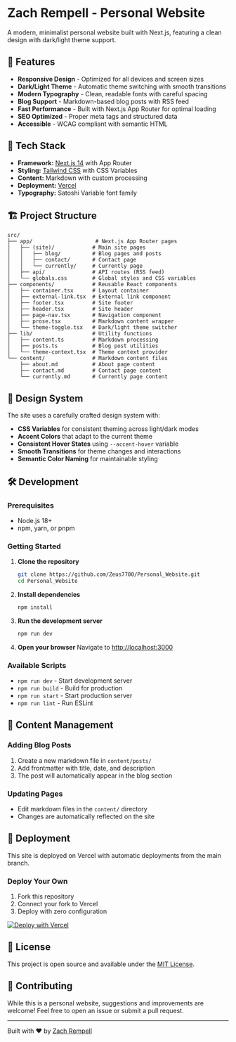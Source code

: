 # Zach Rempell - Personal Website

A modern, minimalist personal website built with Next.js, featuring a clean design with dark/light theme support.

## 🌟 Features

- **Responsive Design** - Optimized for all devices and screen sizes
- **Dark/Light Theme** - Automatic theme switching with smooth transitions
- **Modern Typography** - Clean, readable fonts with careful spacing
- **Blog Support** - Markdown-based blog posts with RSS feed
- **Fast Performance** - Built with Next.js App Router for optimal loading
- **SEO Optimized** - Proper meta tags and structured data
- **Accessible** - WCAG compliant with semantic HTML

## 🚀 Tech Stack

- **Framework:** [Next.js 14](https://nextjs.org/) with App Router
- **Styling:** [Tailwind CSS](https://tailwindcss.com/) with CSS Variables
- **Content:** Markdown with custom processing
- **Deployment:** [Vercel](https://vercel.com/)
- **Typography:** Satoshi Variable font family

## 🏗️ Project Structure

```
src/
├── app/                    # Next.js App Router pages
│   ├── (site)/            # Main site pages
│   │   ├── blog/          # Blog pages and posts
│   │   ├── contact/       # Contact page
│   │   └── currently/     # Currently page
│   ├── api/               # API routes (RSS feed)
│   └── globals.css        # Global styles and CSS variables
├── components/            # Reusable React components
│   ├── container.tsx      # Layout container
│   ├── external-link.tsx  # External link component
│   ├── footer.tsx         # Site footer
│   ├── header.tsx         # Site header
│   ├── page-nav.tsx       # Navigation component
│   ├── prose.tsx          # Markdown content wrapper
│   └── theme-toggle.tsx   # Dark/light theme switcher
├── lib/                   # Utility functions
│   ├── content.ts         # Markdown processing
│   ├── posts.ts           # Blog post utilities
│   └── theme-context.tsx  # Theme context provider
└── content/               # Markdown content files
    ├── about.md           # About page content
    ├── contact.md         # Contact page content
    └── currently.md       # Currently page content
```

## 🎨 Design System

The site uses a carefully crafted design system with:

- **CSS Variables** for consistent theming across light/dark modes
- **Accent Colors** that adapt to the current theme
- **Consistent Hover States** using `--accent-hover` variable
- **Smooth Transitions** for theme changes and interactions
- **Semantic Color Naming** for maintainable styling

## 🛠️ Development

### Prerequisites

- Node.js 18+ 
- npm, yarn, or pnpm

### Getting Started

1. **Clone the repository**
   ```bash
   git clone https://github.com/Zeus7700/Personal_Website.git
   cd Personal_Website
   ```

2. **Install dependencies**
   ```bash
   npm install
   ```

3. **Run the development server**
   ```bash
   npm run dev
   ```

4. **Open your browser**
   Navigate to [http://localhost:3000](http://localhost:3000)

### Available Scripts

- `npm run dev` - Start development server
- `npm run build` - Build for production
- `npm run start` - Start production server
- `npm run lint` - Run ESLint

## 📝 Content Management

### Adding Blog Posts

1. Create a new markdown file in `content/posts/`
2. Add frontmatter with title, date, and description
3. The post will automatically appear in the blog section

### Updating Pages

- Edit markdown files in the `content/` directory
- Changes are automatically reflected on the site

## 🚀 Deployment

This site is deployed on Vercel with automatic deployments from the main branch.

### Deploy Your Own

1. Fork this repository
2. Connect your fork to Vercel
3. Deploy with zero configuration

[![Deploy with Vercel](https://vercel.com/button)](https://vercel.com/new/clone?repository-url=https://github.com/Zeus7700/Personal_Website)

## 📄 License

This project is open source and available under the [MIT License](LICENSE).

## 🤝 Contributing

While this is a personal website, suggestions and improvements are welcome! Feel free to open an issue or submit a pull request.

---

Built with ❤️ by [Zach Rempell](https://github.com/Zeus7700)
